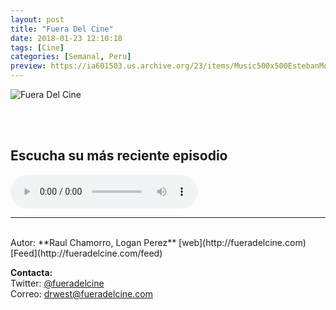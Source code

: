 ```yaml
---
layout: post
title: "Fuera Del Cine"
date: 2018-01-23 12:10:18
tags: [Cine]
categories: [Semanal, Peru]
preview: https://ia601503.us.archive.org/23/items/Music500x500EstebanMontoya/FueraDelCine300.jpg
---
```


![Fuera Del Cine](https://ia601503.us.archive.org/23/items/Music500x500EstebanMontoya/FueraDelCine500.jpg)

<br/>
<br/>

## Escucha su más reciente episodio

<!--reproductor-feed=http://fueradelcine.com/feed-->
<!--reproductor-start-->
<audio id="audio" preload="auto" controls="" src="http://media.blubrry.com/fueradelcine/fueradelcine.com/podcasts/ep-60-fdc-07-08-2018.mp3"></audio>
<!--reproductor-end-->



_ _ _
<br>
Autor: **Raul Chamorro, Logan Perez**  
[web](http://fueradelcine.com)  
[Feed](http://fueradelcine.com/feed)  





**Contacta:**  
Twitter: [@fueradelcine](https://twitter.com/fueradelcine)  
Correo: [drwest@fueradelcine.com](mailto:drwest@fueradelcine.com)  
